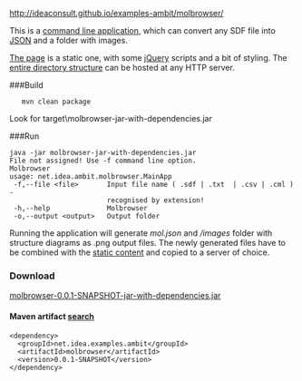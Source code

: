 http://ideaconsult.github.io/examples-ambit/molbrowser/


This is a [command line application](https://github.com/ideaconsult/examples-ambit/tree/master/molbrowser), 
which can convert any SDF file into [JSON](http://ideaconsult.github.io/examples-ambit/molbrowser/mol.json) 
and a folder with images. 

[The page](http://ideaconsult.github.io/examples-ambit/molbrowser/) is  a static one,
with some [jQuery](http://jquery.com/) scripts and a bit of styling. The [entire directory structure](https://github.com/ideaconsult/examples-ambit/tree/master/molbrowser/src/main/resources/webapp) can be hosted at any HTTP server.


###Build

````
   mvn clean package
````

Look for target\molbrowser-jar-with-dependencies.jar

###Run
````
java -jar molbrowser-jar-with-dependencies.jar
File not assigned! Use -f command line option.
Molbrowser
usage: net.idea.ambit.molbrowser.MainApp
 -f,--file <file>       Input file name ( .sdf | .txt  | .csv | .cml ) -
                        recognised by extension!
 -h,--help              Molbrowser
 -o,--output <output>   Output folder
````

Running the application will generate *mol.json* and */images* folder with structure diagrams as .png output files.
The newly generated files have to be combined with the [static content](https://github.com/ideaconsult/examples-ambit/tree/master/molbrowser/src/main/resources/webapp)
and copied to a server of choice.

### Download

   [molbrowser-0.0.1-SNAPSHOT-jar-with-dependencies.jar](http://ambit.uni-plovdiv.bg:8083/nexus/content/repositories/snapshots/net/idea/examples/ambit/molbrowser/0.0.1-SNAPSHOT/molbrowser-0.0.1-20131025.084507-1-jar-with-dependencies.jar)

#### Maven artifact [search](http://ambit.uni-plovdiv.bg:8083/nexus/index.html#nexus-search;quick~molbrowser)

````
<dependency>
  <groupId>net.idea.examples.ambit</groupId>
  <artifactId>molbrowser</artifactId>
  <version>0.0.1-SNAPSHOT</version>
</dependency>
````


